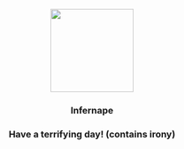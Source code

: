 <p align="center">
    <img src="https://raw.githubusercontent.com/PokeAPI/sprites/master/sprites/pokemon/392.png" width="150" height="150">
</p>
<h3 align="center"> <b>Infernape</b></h3>
<h3 align="center">Have a terrifying day! (contains irony)</h3>
